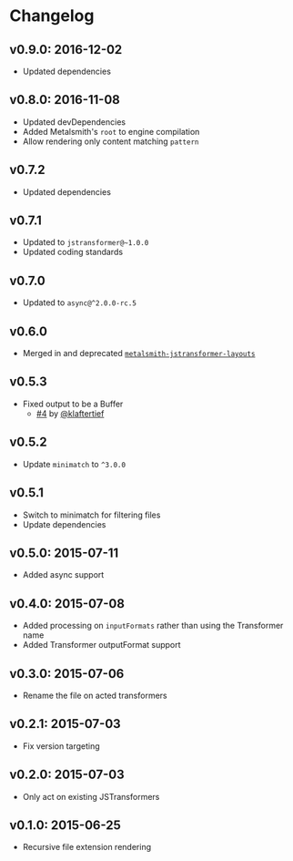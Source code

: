 # Changelog

## v0.9.0: 2016-12-02

- Updated dependencies

## v0.8.0: 2016-11-08

- Updated devDependencies
- Added Metalsmith's `root` to engine compilation
- Allow rendering only content matching `pattern`

## v0.7.2

- Updated dependencies

## v0.7.1

- Updated to `jstransformer@~1.0.0`
- Updated coding standards

## v0.7.0

- Updated to `async@^2.0.0-rc.5`

## v0.6.0

- Merged in and deprecated [`metalsmith-jstransformer-layouts`](https://github.com/RobLoach/metalsmith-jstransformer-layouts)

## v0.5.3

- Fixed output to be a Buffer
  - [#4](https://github.com/RobLoach/metalsmith-jstransformer/pull/4) by [@klaftertief](https://github.com/klaftertief)

## v0.5.2

- Update `minimatch` to `^3.0.0`

## v0.5.1

- Switch to minimatch for filtering files
- Update dependencies

## v0.5.0: 2015-07-11

- Added async support

## v0.4.0: 2015-07-08

- Added processing on `inputFormats` rather than using the Transformer name
- Added Transformer outputFormat support

## v0.3.0: 2015-07-06

- Rename the file on acted transformers

## v0.2.1: 2015-07-03

- Fix version targeting

## v0.2.0: 2015-07-03

- Only act on existing JSTransformers

## v0.1.0: 2015-06-25

- Recursive file extension rendering
